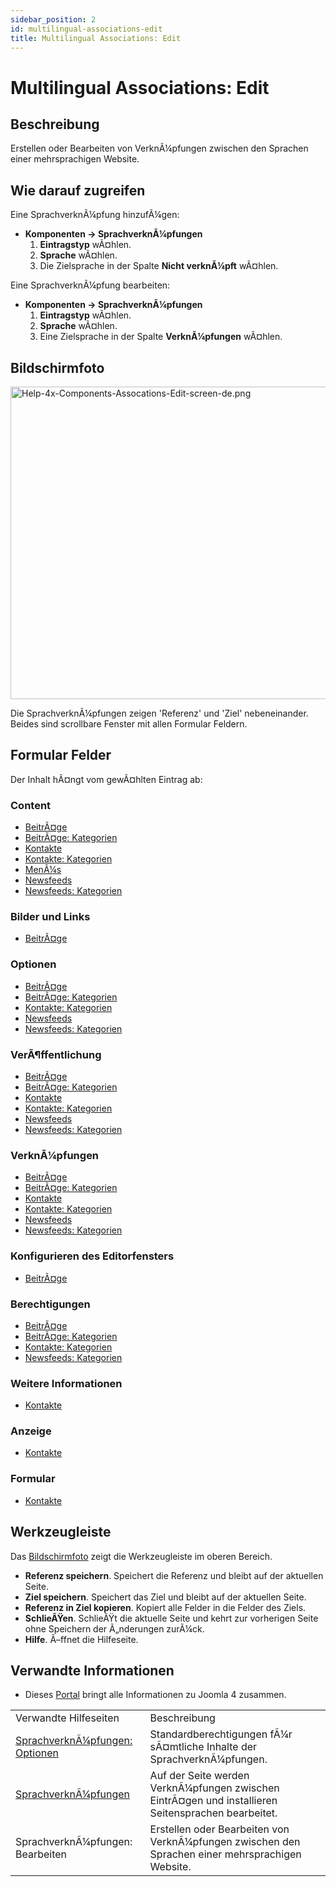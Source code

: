 ```yaml
---
sidebar_position: 2
id: multilingual-associations-edit
title: Multilingual Associations: Edit
---
```

# Multilingual Associations: Edit
## Beschreibung

Erstellen oder Bearbeiten von VerknÃ¼pfungen zwischen den Sprachen einer
mehrsprachigen Website.

## Wie darauf zugreifen

Eine SprachverknÃ¼pfung hinzufÃ¼gen:

- **Komponenten **→** SprachverknÃ¼pfungen**
  1.  **Eintragstyp** wÃ¤hlen.
  2.  **Sprache** wÃ¤hlen.
  3.  Die Zielsprache in der Spalte **Nicht verknÃ¼pft** wÃ¤hlen.

Eine SprachverknÃ¼pfung bearbeiten:

- **Komponenten **→** SprachverknÃ¼pfungen**
  1.  **Eintragstyp** wÃ¤hlen.
  2.  **Sprache** wÃ¤hlen.
  3.  Eine Zielsprache in der Spalte **VerknÃ¼pfungen** wÃ¤hlen.

## Bildschirmfoto

<img
src="https://docs.joomla.org/images/thumb/7/78/Help-4x-Components-Assocations-Edit-screen-de.png/800px-Help-4x-Components-Assocations-Edit-screen-de.png"
decoding="async"
srcset="https://docs.joomla.org/images/thumb/7/78/Help-4x-Components-Assocations-Edit-screen-de.png/1200px-Help-4x-Components-Assocations-Edit-screen-de.png 1.5x, https://docs.joomla.org/images/thumb/7/78/Help-4x-Components-Assocations-Edit-screen-de.png/1600px-Help-4x-Components-Assocations-Edit-screen-de.png 2x"
data-file-width="2720" data-file-height="1700" width="800" height="500"
alt="Help-4x-Components-Assocations-Edit-screen-de.png" />

Die SprachverknÃ¼pfungen zeigen 'Referenz' und 'Ziel' nebeneinander.
Beides sind scrollbare Fenster mit allen Formular Feldern.

## Formular Felder

Der Inhalt hÃ¤ngt vom gewÃ¤hlten Eintrag ab:

### Content

- [BeitrÃ¤ge](https://docs.joomla.org/Help4.x:Articles:_Edit/de#content "Help4.x:Articles: Edit/de")
- [BeitrÃ¤ge:
  Kategorien](https://docs.joomla.org/Help4.x:Articles:_Edit_Category/de#content "Help4.x:Articles: Edit Category/de")
- [Kontakte](https://docs.joomla.org/Help4.x:Contacts:_Edit/de#content "Help4.x:Contacts: Edit/de")
- [Kontakte:
  Kategorien](https://docs.joomla.org/Help4.x:Contacts:_Edit_Category/de#content "Help4.x:Contacts: Edit Category/de")
- [MenÃ¼s](https://docs.joomla.org/Help4.x:Menus:_Items/de "Help4.x:Menus: Items/de")
- [Newsfeeds](https://docs.joomla.org/Help4.x:News_Feeds:_Edit/de#content "Help4.x:News Feeds: Edit/de")
- [Newsfeeds:
  Kategorien](https://docs.joomla.org/Help4.x:News_Feeds:_Edit_Category/de#content "Help4.x:News Feeds: Edit Category/de")

### Bilder und Links

- [BeitrÃ¤ge](https://docs.joomla.org/Help4.x:Articles:_Edit/de#imagesandlinks "Help4.x:Articles: Edit/de")

### Optionen

- [BeitrÃ¤ge](https://docs.joomla.org/Help4.x:Articles:_Edit/de#options "Help4.x:Articles: Edit/de")
- [BeitrÃ¤ge:
  Kategorien](https://docs.joomla.org/Help4.x:Articles:_Edit_Category/de#options "Help4.x:Articles: Edit Category/de")
- [Kontakte:
  Kategorien](https://docs.joomla.org/Help4.x:Contacts:_Edit_Category/de#options "Help4.x:Contacts: Edit Category/de")
- [Newsfeeds](https://docs.joomla.org/Help4.x:News_Feeds:_Edit/de#options "Help4.x:News Feeds: Edit/de")
- [Newsfeeds:
  Kategorien](https://docs.joomla.org/Help4.x:News_Feeds:_Edit_Category/de#options "Help4.x:News Feeds: Edit Category/de")

### VerÃ¶ffentlichung

- [BeitrÃ¤ge](https://docs.joomla.org/Help4.x:Articles:_Edit/de#publishing "Help4.x:Articles: Edit/de")
- [BeitrÃ¤ge:
  Kategorien](https://docs.joomla.org/Help4.x:Articles:_Edit_Category/de#publishing "Help4.x:Articles: Edit Category/de")
- [Kontakte](https://docs.joomla.org/Help4.x:Contacts:_Edit/de#publishing "Help4.x:Contacts: Edit/de")
- [Kontakte:
  Kategorien](https://docs.joomla.org/Help4.x:Contacts:_Edit_Category/de#publishing "Help4.x:Contacts: Edit Category/de")
- [Newsfeeds](https://docs.joomla.org/Help4.x:News_Feeds:_Edit/de#publishing "Help4.x:News Feeds: Edit/de")
- [Newsfeeds:
  Kategorien](https://docs.joomla.org/Help4.x:News_Feeds:_Edit_Category/de#publishing "Help4.x:News Feeds: Edit Category/de")

### VerknÃ¼pfungen

- [BeitrÃ¤ge](https://docs.joomla.org/Help4.x:Articles:_Edit/de#associations "Help4.x:Articles: Edit/de")
- [BeitrÃ¤ge:
  Kategorien](https://docs.joomla.org/Help4.x:Articles:_Edit_Category/de#associations "Help4.x:Articles: Edit Category/de")
- [Kontakte](https://docs.joomla.org/Help4.x:Contacts:_Edit/de#associations "Help4.x:Contacts: Edit/de")
- [Kontakte:
  Kategorien](https://docs.joomla.org/Help4.x:Contacts:_Edit_Category/de#associations "Help4.x:Contacts: Edit Category/de")
- [Newsfeeds](https://docs.joomla.org/Help4.x:News_Feeds:_Edit/de#associations "Help4.x:News Feeds: Edit/de")
- [Newsfeeds:
  Kategorien](https://docs.joomla.org/Help4.x:News_Feeds:_Edit_Category/de#associations "Help4.x:News Feeds: Edit Category/de")

### Konfigurieren des Editorfensters

- [BeitrÃ¤ge](https://docs.joomla.org/Help4.x:Articles:_Edit/de#configureeditscreen "Help4.x:Articles: Edit/de")

### Berechtigungen

- [BeitrÃ¤ge](https://docs.joomla.org/Help4.x:Articles:_Edit/de#permissions "Help4.x:Articles: Edit/de")
- [BeitrÃ¤ge:
  Kategorien](https://docs.joomla.org/Help4.x:Articles:_Edit_Category/de#permissions "Help4.x:Articles: Edit Category/de")
- [Kontakte:
  Kategorien](https://docs.joomla.org/Help4.x:Contacts:_Edit_Category/de#permissions "Help4.x:Contacts: Edit Category/de")
- [Newsfeeds:
  Kategorien](https://docs.joomla.org/Help4.x:News_Feeds:_Edit_Category/de#permissions "Help4.x:News Feeds: Edit Category/de")

### Weitere Informationen

- [Kontakte](https://docs.joomla.org/Help4.x:Contacts:_Edit/de#miscellaneousinformation "Help4.x:Contacts: Edit/de")

### Anzeige

- [Kontakte](https://docs.joomla.org/Help4.x:Contacts:_Edit/de#display "Help4.x:Contacts: Edit/de")

### Formular

- [Kontakte](https://docs.joomla.org/Help4.x:Contacts:_Edit/de#form "Help4.x:Contacts: Edit/de")

## Werkzeugleiste

Das [Bildschirmfoto](#screenshot) zeigt die Werkzeugleiste im oberen
Bereich.

- **Referenz speichern**. Speichert die Referenz und bleibt auf der
  aktuellen Seite.
- **Ziel speichern**. Speichert das Ziel und bleibt auf der aktuellen
  Seite.
- **Referenz in Ziel kopieren**. Kopiert alle Felder in die Felder des
  Ziels.
- **SchlieÃŸen**. SchlieÃŸt die aktuelle Seite und kehrt zur vorherigen
  Seite ohne Speichern der Ã„nderungen zurÃ¼ck.
- **Hilfe**. Ã–ffnet die Hilfeseite.

## Verwandte Informationen

- Dieses
  [Portal](https://docs.joomla.org/Portal:Joomla_4/de "Portal:Joomla 4/de")
  bringt alle Informationen zu Joomla 4 zusammen.

|                                                                                                                                                         |                                                                                                     |
|---------------------------------------------------------------------------------------------------------------------------------------------------------|-----------------------------------------------------------------------------------------------------|
| Verwandte Hilfeseiten                                                                                                                                   | Beschreibung                                                                                        |
| [SprachverknÃ¼pfungen: Optionen](https://docs.joomla.org/Help4.x:Multilingual_Associations:_Options/de "Help4.x:Multilingual Associations: Options/de") | Standardberechtigungen fÃ¼r sÃ¤mtliche Inhalte der SprachverknÃ¼pfungen.                            |
| [SprachverknÃ¼pfungen](https://docs.joomla.org/Help4.x:Multilingual_Associations/de "Help4.x:Multilingual Associations/de")                             | Auf der Seite werden VerknÃ¼pfungen zwischen EintrÃ¤gen und installieren Seitensprachen bearbeitet. |
| <span class="mw-selflink selflink">SprachverknÃ¼pfungen: Bearbeiten</span>                                                                              | Erstellen oder Bearbeiten von VerknÃ¼pfungen zwischen den Sprachen einer mehrsprachigen Website.    |
